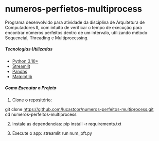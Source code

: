# numeros-perfietos-multiprocess
Programa desenvolvido para atividade da disciplina de Arquitetura de Computadores II, com intuito de verificar o tempo de execução para encontrar números perfeitos dentro de um intervalo, utilizando método Sequencial, Threading e Multiprocessing.

##### Tecnologias Utilizadas

- [Python 3.10+](https://www.python.org/)
- [Streamlit](https://streamlit.io/)
- [Pandas](https://pandas.pydata.org/)
- [Matplotlib](https://matplotlib.org/)

##### Como Executar o Projeto

1. Clone o repositório:

git clone https://github.com/lucastcor/numeros-perfeitos-multiprocess.git
cd numeros-perfeitos-multiprocess

2. Instale as dependencias:
pip install -r requirements.txt

3. Execute o app:
streamlit run num_pft.py

